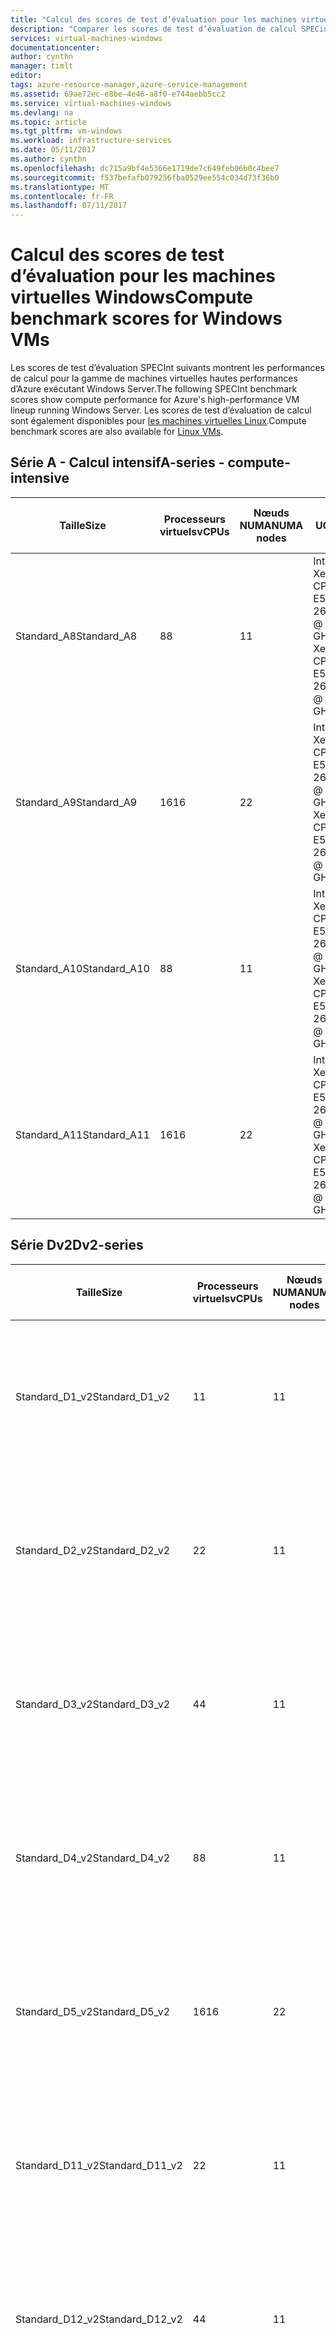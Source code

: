 ```yaml
---
title: "Calcul des scores de test d’évaluation pour les machines virtuelles Windows | Microsoft Docs"
description: "Comparer les scores de test d’évaluation de calcul SPECint pour les machines virtuelles Azure exécutant Windows Server"
services: virtual-machines-windows
documentationcenter: 
author: cynthn
manager: timlt
editor: 
tags: azure-resource-manager,azure-service-management
ms.assetid: 69ae72ec-e8be-4e46-a8f0-e744aebb5cc2
ms.service: virtual-machines-windows
ms.devlang: na
ms.topic: article
ms.tgt_pltfrm: vm-windows
ms.workload: infrastructure-services
ms.date: 05/11/2017
ms.author: cynthn
ms.openlocfilehash: dc715a9bf4e5366e1719de7c649feb06b0c4bee7
ms.sourcegitcommit: f537befafb079256fba0529ee554c034d73f36b0
ms.translationtype: MT
ms.contentlocale: fr-FR
ms.lasthandoff: 07/11/2017
---
```

# <a name="compute-benchmark-scores-for-windows-vms"></a><span data-ttu-id="5895a-103">Calcul des scores de test d’évaluation pour les machines virtuelles Windows</span><span class="sxs-lookup"><span data-stu-id="5895a-103">Compute benchmark scores for Windows VMs</span></span>
<span data-ttu-id="5895a-104">Les scores de test d’évaluation SPECInt suivants montrent les performances de calcul pour la gamme de machines virtuelles hautes performances d’Azure exécutant Windows Server.</span><span class="sxs-lookup"><span data-stu-id="5895a-104">The following SPECInt benchmark scores show compute performance for Azure's high-performance VM lineup running Windows Server.</span></span> <span data-ttu-id="5895a-105">Les scores de test d’évaluation de calcul sont également disponibles pour [les machines virtuelles Linux](../linux/compute-benchmark-scores.md?toc=%2fazure%2fvirtual-machines%2flinux%2ftoc.json).</span><span class="sxs-lookup"><span data-stu-id="5895a-105">Compute benchmark scores are also available for [Linux VMs](../linux/compute-benchmark-scores.md?toc=%2fazure%2fvirtual-machines%2flinux%2ftoc.json).</span></span>

## <a name="a-series---compute-intensive"></a><span data-ttu-id="5895a-106">Série A - Calcul intensif</span><span class="sxs-lookup"><span data-stu-id="5895a-106">A-series - compute-intensive</span></span>
| <span data-ttu-id="5895a-107">Taille</span><span class="sxs-lookup"><span data-stu-id="5895a-107">Size</span></span> | <span data-ttu-id="5895a-108">Processeurs virtuels</span><span class="sxs-lookup"><span data-stu-id="5895a-108">vCPUs</span></span> | <span data-ttu-id="5895a-109">Nœuds NUMA</span><span class="sxs-lookup"><span data-stu-id="5895a-109">NUMA nodes</span></span> | <span data-ttu-id="5895a-110">UC</span><span class="sxs-lookup"><span data-stu-id="5895a-110">CPU</span></span> | <span data-ttu-id="5895a-111">Exécutions</span><span class="sxs-lookup"><span data-stu-id="5895a-111">Runs</span></span> | <span data-ttu-id="5895a-112">Taux de base moy.</span><span class="sxs-lookup"><span data-stu-id="5895a-112">Avg base rate</span></span> | <span data-ttu-id="5895a-113">StdDev</span><span class="sxs-lookup"><span data-stu-id="5895a-113">StdDev</span></span> |
| --- | --- | --- | --- | --- | --- | --- |
| <span data-ttu-id="5895a-114">Standard_A8</span><span class="sxs-lookup"><span data-stu-id="5895a-114">Standard_A8</span></span> |<span data-ttu-id="5895a-115">8</span><span class="sxs-lookup"><span data-stu-id="5895a-115">8</span></span> |<span data-ttu-id="5895a-116">1</span><span class="sxs-lookup"><span data-stu-id="5895a-116">1</span></span> |<span data-ttu-id="5895a-117">Intel Xeon CPU E5-2670 0 @ 2,6 GHz</span><span class="sxs-lookup"><span data-stu-id="5895a-117">Intel Xeon CPU E5-2670 0 @ 2.6 GHz</span></span> |<span data-ttu-id="5895a-118">10</span><span class="sxs-lookup"><span data-stu-id="5895a-118">10</span></span> |<span data-ttu-id="5895a-119">236.1</span><span class="sxs-lookup"><span data-stu-id="5895a-119">236.1</span></span> |<span data-ttu-id="5895a-120">1.1</span><span class="sxs-lookup"><span data-stu-id="5895a-120">1.1</span></span> |
| <span data-ttu-id="5895a-121">Standard_A9</span><span class="sxs-lookup"><span data-stu-id="5895a-121">Standard_A9</span></span> |<span data-ttu-id="5895a-122">16</span><span class="sxs-lookup"><span data-stu-id="5895a-122">16</span></span> |<span data-ttu-id="5895a-123">2</span><span class="sxs-lookup"><span data-stu-id="5895a-123">2</span></span> |<span data-ttu-id="5895a-124">Intel Xeon CPU E5-2670 0 @ 2,6 GHz</span><span class="sxs-lookup"><span data-stu-id="5895a-124">Intel Xeon CPU E5-2670 0 @ 2.6 GHz</span></span> |<span data-ttu-id="5895a-125">10</span><span class="sxs-lookup"><span data-stu-id="5895a-125">10</span></span> |<span data-ttu-id="5895a-126">450.3</span><span class="sxs-lookup"><span data-stu-id="5895a-126">450.3</span></span> |<span data-ttu-id="5895a-127">7.0</span><span class="sxs-lookup"><span data-stu-id="5895a-127">7.0</span></span> |
| <span data-ttu-id="5895a-128">Standard_A10</span><span class="sxs-lookup"><span data-stu-id="5895a-128">Standard_A10</span></span> |<span data-ttu-id="5895a-129">8</span><span class="sxs-lookup"><span data-stu-id="5895a-129">8</span></span> |<span data-ttu-id="5895a-130">1</span><span class="sxs-lookup"><span data-stu-id="5895a-130">1</span></span> |<span data-ttu-id="5895a-131">Intel Xeon CPU E5-2670 0 @ 2,6 GHz</span><span class="sxs-lookup"><span data-stu-id="5895a-131">Intel Xeon CPU E5-2670 0 @ 2.6 GHz</span></span> |<span data-ttu-id="5895a-132">5</span><span class="sxs-lookup"><span data-stu-id="5895a-132">5</span></span> |<span data-ttu-id="5895a-133">235.6</span><span class="sxs-lookup"><span data-stu-id="5895a-133">235.6</span></span> |<span data-ttu-id="5895a-134">0.9</span><span class="sxs-lookup"><span data-stu-id="5895a-134">0.9</span></span> |
| <span data-ttu-id="5895a-135">Standard_A11</span><span class="sxs-lookup"><span data-stu-id="5895a-135">Standard_A11</span></span> |<span data-ttu-id="5895a-136">16</span><span class="sxs-lookup"><span data-stu-id="5895a-136">16</span></span> |<span data-ttu-id="5895a-137">2</span><span class="sxs-lookup"><span data-stu-id="5895a-137">2</span></span> |<span data-ttu-id="5895a-138">Intel Xeon CPU E5-2670 0 @ 2,6 GHz</span><span class="sxs-lookup"><span data-stu-id="5895a-138">Intel Xeon CPU E5-2670 0 @ 2.6 GHz</span></span> |<span data-ttu-id="5895a-139">7</span><span class="sxs-lookup"><span data-stu-id="5895a-139">7</span></span> |<span data-ttu-id="5895a-140">454.7</span><span class="sxs-lookup"><span data-stu-id="5895a-140">454.7</span></span> |<span data-ttu-id="5895a-141">4.8</span><span class="sxs-lookup"><span data-stu-id="5895a-141">4.8</span></span> |

## <a name="dv2-series"></a><span data-ttu-id="5895a-142">Série Dv2</span><span class="sxs-lookup"><span data-stu-id="5895a-142">Dv2-series</span></span>
| <span data-ttu-id="5895a-143">Taille</span><span class="sxs-lookup"><span data-stu-id="5895a-143">Size</span></span> | <span data-ttu-id="5895a-144">Processeurs virtuels</span><span class="sxs-lookup"><span data-stu-id="5895a-144">vCPUs</span></span> | <span data-ttu-id="5895a-145">Nœuds NUMA</span><span class="sxs-lookup"><span data-stu-id="5895a-145">NUMA nodes</span></span> | <span data-ttu-id="5895a-146">UC</span><span class="sxs-lookup"><span data-stu-id="5895a-146">CPU</span></span> | <span data-ttu-id="5895a-147">Exécutions</span><span class="sxs-lookup"><span data-stu-id="5895a-147">Runs</span></span> | <span data-ttu-id="5895a-148">Taux de base moy.</span><span class="sxs-lookup"><span data-stu-id="5895a-148">Avg base rate</span></span> | <span data-ttu-id="5895a-149">StdDev</span><span class="sxs-lookup"><span data-stu-id="5895a-149">StdDev</span></span> |
| --- | --- | --- | --- | --- | --- | --- |
| <span data-ttu-id="5895a-150">Standard_D1_v2</span><span class="sxs-lookup"><span data-stu-id="5895a-150">Standard_D1_v2</span></span> |<span data-ttu-id="5895a-151">1</span><span class="sxs-lookup"><span data-stu-id="5895a-151">1</span></span> |<span data-ttu-id="5895a-152">1</span><span class="sxs-lookup"><span data-stu-id="5895a-152">1</span></span> |<span data-ttu-id="5895a-153">Intel Xeon E5-2673 v3 @ 2,4 GHz</span><span class="sxs-lookup"><span data-stu-id="5895a-153">Intel Xeon E5-2673 v3 @ 2.4 GHz</span></span> |<span data-ttu-id="5895a-154">83</span><span class="sxs-lookup"><span data-stu-id="5895a-154">83</span></span> |<span data-ttu-id="5895a-155">36.6</span><span class="sxs-lookup"><span data-stu-id="5895a-155">36.6</span></span> |<span data-ttu-id="5895a-156">2.6</span><span class="sxs-lookup"><span data-stu-id="5895a-156">2.6</span></span> |
| <span data-ttu-id="5895a-157">Standard_D2_v2</span><span class="sxs-lookup"><span data-stu-id="5895a-157">Standard_D2_v2</span></span> |<span data-ttu-id="5895a-158">2</span><span class="sxs-lookup"><span data-stu-id="5895a-158">2</span></span> |<span data-ttu-id="5895a-159">1</span><span class="sxs-lookup"><span data-stu-id="5895a-159">1</span></span> |<span data-ttu-id="5895a-160">Intel Xeon E5-2673 v3 @ 2,4 GHz</span><span class="sxs-lookup"><span data-stu-id="5895a-160">Intel Xeon E5-2673 v3 @ 2.4 GHz</span></span> |<span data-ttu-id="5895a-161">27</span><span class="sxs-lookup"><span data-stu-id="5895a-161">27</span></span> |<span data-ttu-id="5895a-162">70.0</span><span class="sxs-lookup"><span data-stu-id="5895a-162">70.0</span></span> |<span data-ttu-id="5895a-163">3.7</span><span class="sxs-lookup"><span data-stu-id="5895a-163">3.7</span></span> |
| <span data-ttu-id="5895a-164">Standard_D3_v2</span><span class="sxs-lookup"><span data-stu-id="5895a-164">Standard_D3_v2</span></span> |<span data-ttu-id="5895a-165">4</span><span class="sxs-lookup"><span data-stu-id="5895a-165">4</span></span> |<span data-ttu-id="5895a-166">1</span><span class="sxs-lookup"><span data-stu-id="5895a-166">1</span></span> |<span data-ttu-id="5895a-167">Intel Xeon E5-2673 v3 @ 2,4 GHz</span><span class="sxs-lookup"><span data-stu-id="5895a-167">Intel Xeon E5-2673 v3 @ 2.4 GHz</span></span> |<span data-ttu-id="5895a-168">19</span><span class="sxs-lookup"><span data-stu-id="5895a-168">19</span></span> |<span data-ttu-id="5895a-169">130.5</span><span class="sxs-lookup"><span data-stu-id="5895a-169">130.5</span></span> |<span data-ttu-id="5895a-170">4.4</span><span class="sxs-lookup"><span data-stu-id="5895a-170">4.4</span></span> |
| <span data-ttu-id="5895a-171">Standard_D4_v2</span><span class="sxs-lookup"><span data-stu-id="5895a-171">Standard_D4_v2</span></span> |<span data-ttu-id="5895a-172">8</span><span class="sxs-lookup"><span data-stu-id="5895a-172">8</span></span> |<span data-ttu-id="5895a-173">1</span><span class="sxs-lookup"><span data-stu-id="5895a-173">1</span></span> |<span data-ttu-id="5895a-174">Intel Xeon E5-2673 v3 @ 2,4 GHz</span><span class="sxs-lookup"><span data-stu-id="5895a-174">Intel Xeon E5-2673 v3 @ 2.4 GHz</span></span> |<span data-ttu-id="5895a-175">19</span><span class="sxs-lookup"><span data-stu-id="5895a-175">19</span></span> |<span data-ttu-id="5895a-176">238.1</span><span class="sxs-lookup"><span data-stu-id="5895a-176">238.1</span></span> |<span data-ttu-id="5895a-177">5.2</span><span class="sxs-lookup"><span data-stu-id="5895a-177">5.2</span></span> |
| <span data-ttu-id="5895a-178">Standard_D5_v2</span><span class="sxs-lookup"><span data-stu-id="5895a-178">Standard_D5_v2</span></span> |<span data-ttu-id="5895a-179">16</span><span class="sxs-lookup"><span data-stu-id="5895a-179">16</span></span> |<span data-ttu-id="5895a-180">2</span><span class="sxs-lookup"><span data-stu-id="5895a-180">2</span></span> |<span data-ttu-id="5895a-181">Intel Xeon E5-2673 v3 @ 2,4 GHz</span><span class="sxs-lookup"><span data-stu-id="5895a-181">Intel Xeon E5-2673 v3 @ 2.4 GHz</span></span> |<span data-ttu-id="5895a-182">14</span><span class="sxs-lookup"><span data-stu-id="5895a-182">14</span></span> |<span data-ttu-id="5895a-183">460.9</span><span class="sxs-lookup"><span data-stu-id="5895a-183">460.9</span></span> |<span data-ttu-id="5895a-184">15.4</span><span class="sxs-lookup"><span data-stu-id="5895a-184">15.4</span></span> |
| <span data-ttu-id="5895a-185">Standard_D11_v2</span><span class="sxs-lookup"><span data-stu-id="5895a-185">Standard_D11_v2</span></span> |<span data-ttu-id="5895a-186">2</span><span class="sxs-lookup"><span data-stu-id="5895a-186">2</span></span> |<span data-ttu-id="5895a-187">1</span><span class="sxs-lookup"><span data-stu-id="5895a-187">1</span></span> |<span data-ttu-id="5895a-188">Intel Xeon E5-2673 v3 @ 2,4 GHz</span><span class="sxs-lookup"><span data-stu-id="5895a-188">Intel Xeon E5-2673 v3 @ 2.4 GHz</span></span> |<span data-ttu-id="5895a-189">19</span><span class="sxs-lookup"><span data-stu-id="5895a-189">19</span></span> |<span data-ttu-id="5895a-190">70.1</span><span class="sxs-lookup"><span data-stu-id="5895a-190">70.1</span></span> |<span data-ttu-id="5895a-191">3.7</span><span class="sxs-lookup"><span data-stu-id="5895a-191">3.7</span></span> |
| <span data-ttu-id="5895a-192">Standard_D12_v2</span><span class="sxs-lookup"><span data-stu-id="5895a-192">Standard_D12_v2</span></span> |<span data-ttu-id="5895a-193">4</span><span class="sxs-lookup"><span data-stu-id="5895a-193">4</span></span> |<span data-ttu-id="5895a-194">1</span><span class="sxs-lookup"><span data-stu-id="5895a-194">1</span></span> |<span data-ttu-id="5895a-195">Intel Xeon E5-2673 v3 @ 2,4 GHz</span><span class="sxs-lookup"><span data-stu-id="5895a-195">Intel Xeon E5-2673 v3 @ 2.4 GHz</span></span> |<span data-ttu-id="5895a-196">2</span><span class="sxs-lookup"><span data-stu-id="5895a-196">2</span></span> |<span data-ttu-id="5895a-197">132.0</span><span class="sxs-lookup"><span data-stu-id="5895a-197">132.0</span></span> |<span data-ttu-id="5895a-198">1.4</span><span class="sxs-lookup"><span data-stu-id="5895a-198">1.4</span></span> |
| <span data-ttu-id="5895a-199">Standard_D13_v2</span><span class="sxs-lookup"><span data-stu-id="5895a-199">Standard_D13_v2</span></span> |<span data-ttu-id="5895a-200">8</span><span class="sxs-lookup"><span data-stu-id="5895a-200">8</span></span> |<span data-ttu-id="5895a-201">1</span><span class="sxs-lookup"><span data-stu-id="5895a-201">1</span></span> |<span data-ttu-id="5895a-202">Intel Xeon E5-2673 v3 @ 2,4 GHz</span><span class="sxs-lookup"><span data-stu-id="5895a-202">Intel Xeon E5-2673 v3 @ 2.4 GHz</span></span> |<span data-ttu-id="5895a-203">17</span><span class="sxs-lookup"><span data-stu-id="5895a-203">17</span></span> |<span data-ttu-id="5895a-204">235.8</span><span class="sxs-lookup"><span data-stu-id="5895a-204">235.8</span></span> |<span data-ttu-id="5895a-205">3.8</span><span class="sxs-lookup"><span data-stu-id="5895a-205">3.8</span></span> |
| <span data-ttu-id="5895a-206">Standard_D14_v2</span><span class="sxs-lookup"><span data-stu-id="5895a-206">Standard_D14_v2</span></span> |<span data-ttu-id="5895a-207">16</span><span class="sxs-lookup"><span data-stu-id="5895a-207">16</span></span> |<span data-ttu-id="5895a-208">2</span><span class="sxs-lookup"><span data-stu-id="5895a-208">2</span></span> |<span data-ttu-id="5895a-209">Intel Xeon E5-2673 v3 @ 2,4 GHz</span><span class="sxs-lookup"><span data-stu-id="5895a-209">Intel Xeon E5-2673 v3 @ 2.4 GHz</span></span> |<span data-ttu-id="5895a-210">15</span><span class="sxs-lookup"><span data-stu-id="5895a-210">15</span></span> |<span data-ttu-id="5895a-211">460.8</span><span class="sxs-lookup"><span data-stu-id="5895a-211">460.8</span></span> |<span data-ttu-id="5895a-212">6.5</span><span class="sxs-lookup"><span data-stu-id="5895a-212">6.5</span></span> |

## <a name="g-series-gs-series"></a><span data-ttu-id="5895a-213">Série G, Série GS</span><span class="sxs-lookup"><span data-stu-id="5895a-213">G-series, GS-series</span></span>
| <span data-ttu-id="5895a-214">Taille</span><span class="sxs-lookup"><span data-stu-id="5895a-214">Size</span></span> | <span data-ttu-id="5895a-215">Processeurs virtuels</span><span class="sxs-lookup"><span data-stu-id="5895a-215">vCPUs</span></span> | <span data-ttu-id="5895a-216">Nœuds NUMA</span><span class="sxs-lookup"><span data-stu-id="5895a-216">NUMA nodes</span></span> | <span data-ttu-id="5895a-217">UC</span><span class="sxs-lookup"><span data-stu-id="5895a-217">CPU</span></span> | <span data-ttu-id="5895a-218">Exécutions</span><span class="sxs-lookup"><span data-stu-id="5895a-218">Runs</span></span> | <span data-ttu-id="5895a-219">Taux de base moy.</span><span class="sxs-lookup"><span data-stu-id="5895a-219">Avg base rate</span></span> | <span data-ttu-id="5895a-220">StdDev</span><span class="sxs-lookup"><span data-stu-id="5895a-220">StdDev</span></span> |
| --- | --- | --- | --- | --- | --- | --- |
| <span data-ttu-id="5895a-221">Standard_G1, Standard_GS1</span><span class="sxs-lookup"><span data-stu-id="5895a-221">Standard_G1, Standard_GS1</span></span> |<span data-ttu-id="5895a-222">2</span><span class="sxs-lookup"><span data-stu-id="5895a-222">2</span></span> |<span data-ttu-id="5895a-223">1</span><span class="sxs-lookup"><span data-stu-id="5895a-223">1</span></span> |<span data-ttu-id="5895a-224">Intel Xeon E5-2698B v3 @ 2 GHz</span><span class="sxs-lookup"><span data-stu-id="5895a-224">Intel Xeon E5-2698B v3 @ 2 GHz</span></span> |<span data-ttu-id="5895a-225">31</span><span class="sxs-lookup"><span data-stu-id="5895a-225">31</span></span> |<span data-ttu-id="5895a-226">71.8</span><span class="sxs-lookup"><span data-stu-id="5895a-226">71.8</span></span> |<span data-ttu-id="5895a-227">6.5</span><span class="sxs-lookup"><span data-stu-id="5895a-227">6.5</span></span> |
| <span data-ttu-id="5895a-228">Standard_G2, Standard_GS2</span><span class="sxs-lookup"><span data-stu-id="5895a-228">Standard_G2, Standard_GS2</span></span> |<span data-ttu-id="5895a-229">4</span><span class="sxs-lookup"><span data-stu-id="5895a-229">4</span></span> |<span data-ttu-id="5895a-230">1</span><span class="sxs-lookup"><span data-stu-id="5895a-230">1</span></span> |<span data-ttu-id="5895a-231">Intel Xeon E5-2698B v3 @ 2 GHz</span><span class="sxs-lookup"><span data-stu-id="5895a-231">Intel Xeon E5-2698B v3 @ 2 GHz</span></span> |<span data-ttu-id="5895a-232">5</span><span class="sxs-lookup"><span data-stu-id="5895a-232">5</span></span> |<span data-ttu-id="5895a-233">133.4</span><span class="sxs-lookup"><span data-stu-id="5895a-233">133.4</span></span> |<span data-ttu-id="5895a-234">13.0</span><span class="sxs-lookup"><span data-stu-id="5895a-234">13.0</span></span> |
| <span data-ttu-id="5895a-235">Standard_G3, Standard_GS3</span><span class="sxs-lookup"><span data-stu-id="5895a-235">Standard_G3, Standard_GS3</span></span> |<span data-ttu-id="5895a-236">8</span><span class="sxs-lookup"><span data-stu-id="5895a-236">8</span></span> |<span data-ttu-id="5895a-237">1</span><span class="sxs-lookup"><span data-stu-id="5895a-237">1</span></span> |<span data-ttu-id="5895a-238">Intel Xeon E5-2698B v3 @ 2 GHz</span><span class="sxs-lookup"><span data-stu-id="5895a-238">Intel Xeon E5-2698B v3 @ 2 GHz</span></span> |<span data-ttu-id="5895a-239">6</span><span class="sxs-lookup"><span data-stu-id="5895a-239">6</span></span> |<span data-ttu-id="5895a-240">242.3</span><span class="sxs-lookup"><span data-stu-id="5895a-240">242.3</span></span> |<span data-ttu-id="5895a-241">6.0</span><span class="sxs-lookup"><span data-stu-id="5895a-241">6.0</span></span> |
| <span data-ttu-id="5895a-242">Standard_G4, Standard_GS4</span><span class="sxs-lookup"><span data-stu-id="5895a-242">Standard_G4, Standard_GS4</span></span> |<span data-ttu-id="5895a-243">16</span><span class="sxs-lookup"><span data-stu-id="5895a-243">16</span></span> |<span data-ttu-id="5895a-244">1</span><span class="sxs-lookup"><span data-stu-id="5895a-244">1</span></span> |<span data-ttu-id="5895a-245">Intel Xeon E5-2698B v3 @ 2 GHz</span><span class="sxs-lookup"><span data-stu-id="5895a-245">Intel Xeon E5-2698B v3 @ 2 GHz</span></span> |<span data-ttu-id="5895a-246">15</span><span class="sxs-lookup"><span data-stu-id="5895a-246">15</span></span> |<span data-ttu-id="5895a-247">398.9</span><span class="sxs-lookup"><span data-stu-id="5895a-247">398.9</span></span> |<span data-ttu-id="5895a-248">6.0</span><span class="sxs-lookup"><span data-stu-id="5895a-248">6.0</span></span> |
| <span data-ttu-id="5895a-249">Standard_G5, Standard_GS5</span><span class="sxs-lookup"><span data-stu-id="5895a-249">Standard_G5, Standard_GS5</span></span> |<span data-ttu-id="5895a-250">32</span><span class="sxs-lookup"><span data-stu-id="5895a-250">32</span></span> |<span data-ttu-id="5895a-251">2</span><span class="sxs-lookup"><span data-stu-id="5895a-251">2</span></span> |<span data-ttu-id="5895a-252">Intel Xeon E5-2698B v3 @ 2 GHz</span><span class="sxs-lookup"><span data-stu-id="5895a-252">Intel Xeon E5-2698B v3 @ 2 GHz</span></span> |<span data-ttu-id="5895a-253">22</span><span class="sxs-lookup"><span data-stu-id="5895a-253">22</span></span> |<span data-ttu-id="5895a-254">762.8</span><span class="sxs-lookup"><span data-stu-id="5895a-254">762.8</span></span> |<span data-ttu-id="5895a-255">3.7</span><span class="sxs-lookup"><span data-stu-id="5895a-255">3.7</span></span> |

## <a name="h-series"></a><span data-ttu-id="5895a-256">Série H</span><span class="sxs-lookup"><span data-stu-id="5895a-256">H-series</span></span>
| <span data-ttu-id="5895a-257">Taille</span><span class="sxs-lookup"><span data-stu-id="5895a-257">Size</span></span> | <span data-ttu-id="5895a-258">Processeurs virtuels</span><span class="sxs-lookup"><span data-stu-id="5895a-258">vCPUs</span></span> | <span data-ttu-id="5895a-259">Nœuds NUMA</span><span class="sxs-lookup"><span data-stu-id="5895a-259">NUMA nodes</span></span> | <span data-ttu-id="5895a-260">UC</span><span class="sxs-lookup"><span data-stu-id="5895a-260">CPU</span></span> | <span data-ttu-id="5895a-261">Exécutions</span><span class="sxs-lookup"><span data-stu-id="5895a-261">Runs</span></span> | <span data-ttu-id="5895a-262">Taux de base moy.</span><span class="sxs-lookup"><span data-stu-id="5895a-262">Avg base rate</span></span>  | <span data-ttu-id="5895a-263">StdDev</span><span class="sxs-lookup"><span data-stu-id="5895a-263">StdDev</span></span> |
| --- | --- | --- | --- | --- | --- | --- |
| <span data-ttu-id="5895a-264">Standard_H8</span><span class="sxs-lookup"><span data-stu-id="5895a-264">Standard_H8</span></span> |<span data-ttu-id="5895a-265">8</span><span class="sxs-lookup"><span data-stu-id="5895a-265">8</span></span> |<span data-ttu-id="5895a-266">1</span><span class="sxs-lookup"><span data-stu-id="5895a-266">1</span></span> |<span data-ttu-id="5895a-267">Intel Xeon E5-2667 v3 @ 3,2 GHz</span><span class="sxs-lookup"><span data-stu-id="5895a-267">Intel Xeon E5-2667 v3 @ 3.2 GHz</span></span> |<span data-ttu-id="5895a-268">5</span><span class="sxs-lookup"><span data-stu-id="5895a-268">5</span></span> |<span data-ttu-id="5895a-269">297,4</span><span class="sxs-lookup"><span data-stu-id="5895a-269">297.4</span></span> |<span data-ttu-id="5895a-270">0.9</span><span class="sxs-lookup"><span data-stu-id="5895a-270">0.9</span></span> |
| <span data-ttu-id="5895a-271">Standard_H16</span><span class="sxs-lookup"><span data-stu-id="5895a-271">Standard_H16</span></span> |<span data-ttu-id="5895a-272">16</span><span class="sxs-lookup"><span data-stu-id="5895a-272">16</span></span> |<span data-ttu-id="5895a-273">2</span><span class="sxs-lookup"><span data-stu-id="5895a-273">2</span></span> |<span data-ttu-id="5895a-274">Intel Xeon E5-2667 v3 @ 3,2 GHz</span><span class="sxs-lookup"><span data-stu-id="5895a-274">Intel Xeon E5-2667 v3 @ 3.2 GHz</span></span> |<span data-ttu-id="5895a-275">5</span><span class="sxs-lookup"><span data-stu-id="5895a-275">5</span></span> |<span data-ttu-id="5895a-276">575,8</span><span class="sxs-lookup"><span data-stu-id="5895a-276">575.8</span></span> |<span data-ttu-id="5895a-277">6,8</span><span class="sxs-lookup"><span data-stu-id="5895a-277">6.8</span></span> |
| <span data-ttu-id="5895a-278">Standard_H8m</span><span class="sxs-lookup"><span data-stu-id="5895a-278">Standard_H8m</span></span> |<span data-ttu-id="5895a-279">8</span><span class="sxs-lookup"><span data-stu-id="5895a-279">8</span></span> |<span data-ttu-id="5895a-280">1</span><span class="sxs-lookup"><span data-stu-id="5895a-280">1</span></span> |<span data-ttu-id="5895a-281">Intel Xeon E5-2667 v3 @ 3,2 GHz</span><span class="sxs-lookup"><span data-stu-id="5895a-281">Intel Xeon E5-2667 v3 @ 3.2 GHz</span></span> |<span data-ttu-id="5895a-282">5</span><span class="sxs-lookup"><span data-stu-id="5895a-282">5</span></span> |<span data-ttu-id="5895a-283">297,0</span><span class="sxs-lookup"><span data-stu-id="5895a-283">297.0</span></span> |<span data-ttu-id="5895a-284">1.2</span><span class="sxs-lookup"><span data-stu-id="5895a-284">1.2</span></span> |
| <span data-ttu-id="5895a-285">Standard_H16m</span><span class="sxs-lookup"><span data-stu-id="5895a-285">Standard_H16m</span></span> |<span data-ttu-id="5895a-286">16</span><span class="sxs-lookup"><span data-stu-id="5895a-286">16</span></span> |<span data-ttu-id="5895a-287">2</span><span class="sxs-lookup"><span data-stu-id="5895a-287">2</span></span> |<span data-ttu-id="5895a-288">Intel Xeon E5-2667 v3 @ 3,2 GHz</span><span class="sxs-lookup"><span data-stu-id="5895a-288">Intel Xeon E5-2667 v3 @ 3.2 GHz</span></span> |<span data-ttu-id="5895a-289">5</span><span class="sxs-lookup"><span data-stu-id="5895a-289">5</span></span> |<span data-ttu-id="5895a-290">572,2</span><span class="sxs-lookup"><span data-stu-id="5895a-290">572.2</span></span> |<span data-ttu-id="5895a-291">3.9</span><span class="sxs-lookup"><span data-stu-id="5895a-291">3.9</span></span> |
| <span data-ttu-id="5895a-292">Standard_H16r</span><span class="sxs-lookup"><span data-stu-id="5895a-292">Standard_H16r</span></span> |<span data-ttu-id="5895a-293">16</span><span class="sxs-lookup"><span data-stu-id="5895a-293">16</span></span> |<span data-ttu-id="5895a-294">2</span><span class="sxs-lookup"><span data-stu-id="5895a-294">2</span></span> |<span data-ttu-id="5895a-295">Intel Xeon E5-2667 v3 @ 3,2 GHz</span><span class="sxs-lookup"><span data-stu-id="5895a-295">Intel Xeon E5-2667 v3 @ 3.2 GHz</span></span> |<span data-ttu-id="5895a-296">5</span><span class="sxs-lookup"><span data-stu-id="5895a-296">5</span></span> |<span data-ttu-id="5895a-297">573,2</span><span class="sxs-lookup"><span data-stu-id="5895a-297">573.2</span></span> |<span data-ttu-id="5895a-298">2,9</span><span class="sxs-lookup"><span data-stu-id="5895a-298">2.9</span></span> |
| <span data-ttu-id="5895a-299">Standard_H16mr</span><span class="sxs-lookup"><span data-stu-id="5895a-299">Standard_H16mr</span></span> |<span data-ttu-id="5895a-300">16</span><span class="sxs-lookup"><span data-stu-id="5895a-300">16</span></span> |<span data-ttu-id="5895a-301">2</span><span class="sxs-lookup"><span data-stu-id="5895a-301">2</span></span> |<span data-ttu-id="5895a-302">Intel Xeon E5-2667 v3 @ 3,2 GHz</span><span class="sxs-lookup"><span data-stu-id="5895a-302">Intel Xeon E5-2667 v3 @ 3.2 GHz</span></span> |<span data-ttu-id="5895a-303">7</span><span class="sxs-lookup"><span data-stu-id="5895a-303">7</span></span> |<span data-ttu-id="5895a-304">569,6</span><span class="sxs-lookup"><span data-stu-id="5895a-304">569.6</span></span> |<span data-ttu-id="5895a-305">2.8</span><span class="sxs-lookup"><span data-stu-id="5895a-305">2.8</span></span> |

## <a name="about-specint"></a><span data-ttu-id="5895a-306">À propos de SPECint</span><span class="sxs-lookup"><span data-stu-id="5895a-306">About SPECint</span></span>
<span data-ttu-id="5895a-307">Les chiffres Windows ont été calculés en exécutant [SPECint 2006](https://www.spec.org/cpu2006/results/rint2006.html) sur Windows Server.</span><span class="sxs-lookup"><span data-stu-id="5895a-307">Windows numbers were computed by running [SPECint 2006](https://www.spec.org/cpu2006/results/rint2006.html) on Windows Server.</span></span> <span data-ttu-id="5895a-308">SPECint a été exécuté à l’aide de l’option de taux de base (SPECint_rate2006), avec une copie par cœur.</span><span class="sxs-lookup"><span data-stu-id="5895a-308">SPECint was run using the base rate option (SPECint_rate2006), with one copy per core.</span></span> <span data-ttu-id="5895a-309">SPECint se compose de 12 tests distincts, chacun exécuté trois fois, en prenant la valeur médiane de chaque test et en les pondérant pour former un score composite.</span><span class="sxs-lookup"><span data-stu-id="5895a-309">SPECint consists of 12 separate tests, each run three times, taking the median value from each test and weighting them to form a composite score.</span></span> <span data-ttu-id="5895a-310">Ces tests ont été exécutés sur plusieurs machines virtuelles pour fournir les scores moyens indiqués.</span><span class="sxs-lookup"><span data-stu-id="5895a-310">Those tests were then run across multiple VMs to provide the average scores shown.</span></span>

## <a name="next-steps"></a><span data-ttu-id="5895a-311">Étapes suivantes</span><span class="sxs-lookup"><span data-stu-id="5895a-311">Next steps</span></span>
* <span data-ttu-id="5895a-312">Pour plus d’informations sur les capacités de stockage, les détails du disque et d’autres considérations relatives au choix d’une taille de machine virtuelle, consultez [Tailles des machines virtuelles](sizes.md?toc=%2fazure%2fvirtual-machines%2fwindows%2ftoc.json).</span><span class="sxs-lookup"><span data-stu-id="5895a-312">For storage capacities, disk details, and additional considerations for choosing among VM sizes, see [Sizes for virtual machines](sizes.md?toc=%2fazure%2fvirtual-machines%2fwindows%2ftoc.json).</span></span>

